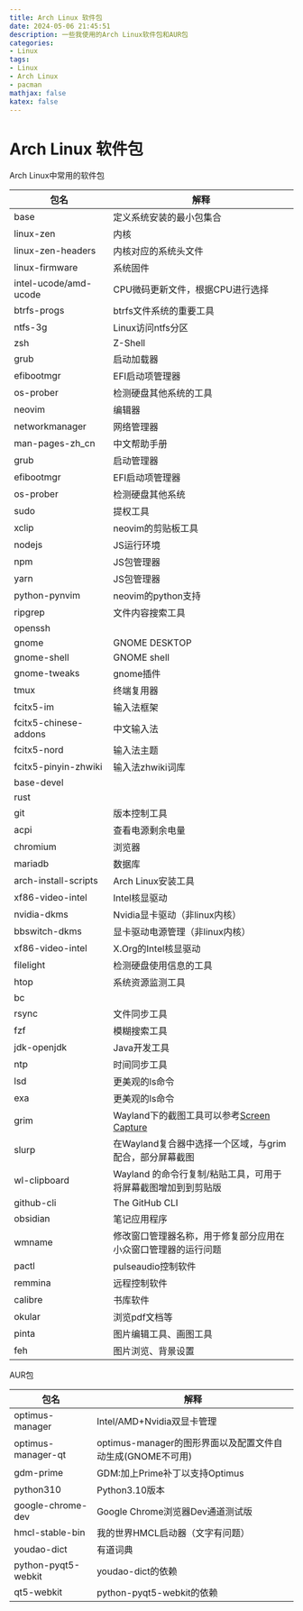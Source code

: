 ```yaml
---
title: Arch Linux 软件包
date: 2024-05-06 21:45:51
description: 一些我使用的Arch Linux软件包和AUR包
categories:
- Linux
tags:
- Linux
- Arch Linux
- pacman
mathjax: false
katex: false
---
```


# Arch Linux 软件包

Arch Linux中常用的软件包

| 包名                  | 解释                                                                                         |
|-----------------------|----------------------------------------------------------------------------------------------|
| base                  | 定义系统安装的最小包集合                                                                     |
| linux-zen             | 内核                                                                                         |
| linux-zen-headers     | 内核对应的系统头文件                                                                         |
| linux-firmware        | 系统固件                                                                                     |
| intel-ucode/amd-ucode | CPU微码更新文件，根据CPU进行选择                                                             |
| btrfs-progs           | btrfs文件系统的重要工具                                                                      |
| ntfs-3g               | Linux访问ntfs分区                                                                            |
| zsh                   | Z-Shell                                                                                      |
| grub                  | 启动加载器                                                                                   |
| efibootmgr            | EFI启动项管理器                                                                              |
| os-prober             | 检测硬盘其他系统的工具                                                                       |
| neovim                | 编辑器                                                                                       |
| networkmanager        | 网络管理器                                                                                   |
| man-pages-zh\_cn      | 中文帮助手册                                                                                 |
| grub                  | 启动管理器                                                                                   |
| efibootmgr            | EFI启动项管理器                                                                              |
| os-prober             | 检测硬盘其他系统                                                                             |
| sudo                  | 提权工具                                                                                     |
| xclip                 | neovim的剪贴板工具                                                                           |
| nodejs                | JS运行环境                                                                                   |
| npm                   | JS包管理器                                                                                   |
| yarn                  | JS包管理器                                                                                   |
| python-pynvim         | neovim的python支持                                                                           |
| ripgrep               | 文件内容搜索工具                                                                             |
| openssh               |                                                                                              |
| gnome                 | GNOME DESKTOP                                                                                |
| gnome-shell           | GNOME shell                                                                                  |
| gnome-tweaks          | gnome插件                                                                                    |
| tmux                  | 终端复用器                                                                                   |
| fcitx5-im             | 输入法框架                                                                                   |
| fcitx5-chinese-addons | 中文输入法                                                                                   |
| fcitx5-nord           | 输入法主题                                                                                   |
| fcitx5-pinyin-zhwiki  | 输入法zhwiki词库                                                                             |
| base-devel            |                                                                                              |
| rust                  |                                                                                              |
| git                   | 版本控制工具                                                                                 |
| acpi                  | 查看电源剩余电量                                                                             |
| chromium              | 浏览器                                                                                       |
| mariadb               | 数据库                                                                                       |
| arch-install-scripts  | Arch Linux安装工具                                                                           |
| xf86-video-intel      | Intel核显驱动                                                                                |
| nvidia-dkms           | Nvidia显卡驱动（非linux内核）                                                                |
| bbswitch-dkms         | 显卡驱动电源管理（非linux内核）                                                              |
| xf86-video-intel      | X.Org的Intel核显驱动                                                                         |
| filelight             | 检测硬盘使用信息的工具                                                                       |
| htop                  | 系统资源监测工具                                                                             |
| bc                    |                                                                                              |
| rsync                 | 文件同步工具                                                                                 |
| fzf                   | 模糊搜索工具                                                                                 |
| jdk-openjdk           | Java开发工具                                                                                 |
| ntp                   | 时间同步工具                                                                                 |
| lsd                   | 更美观的ls命令                                                                               |
| exa                   | 更美观的ls命令                                                                               |
| grim                  | Wayland下的截图工具可以参考[Screen Capture](https://wiki.archlinux.org/title/Screen_capture) |
| slurp                 | 在Wayland复合器中选择一个区域，与grim配合，部分屏幕截图                                      |
| wl-clipboard          | Wayland 的命令行复制/粘贴工具，可用于将屏幕截图增加到到剪贴版                                |
| github-cli            | The GitHub CLI                                                                               |
| obsidian              | 笔记应用程序                                                                                 |
| wmname                | 修改窗口管理器名称，用于修复部分应用在小众窗口管理器的运行问题                               |
| pactl                 | pulseaudio控制软件                                                                           |
| remmina               | 远程控制软件                                                                                 |
| calibre               | 书库软件                                                                                     |
| okular                | 浏览pdf文档等                                                                                |
| pinta                 | 图片编辑工具、画图工具                                                                       |
| feh                   | 图片浏览、背景设置                                                                           |

AUR包

| 包名                | 解释                                                       |
|---------------------|------------------------------------------------------------|
| optimus-manager     | Intel/AMD+Nvidia双显卡管理                                 |
| optimus-manager-qt  | optimus-manager的图形界面以及配置文件自动生成(GNOME不可用) |
| gdm-prime           | GDM\:加上Prime补丁以支持Optimus                            |
| python310           | Python3.10版本                                             |
| google-chrome-dev   | Google Chrome浏览器Dev通道测试版                           |
| hmcl-stable-bin     | 我的世界HMCL启动器（文字有问题）                           |
| youdao-dict         | 有道词典                                                   |
| python-pyqt5-webkit | youdao-dict的依赖                                          |
| qt5-webkit          | python-pyqt5-webkit的依赖                                  |
